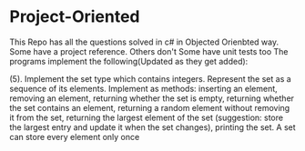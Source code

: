 # Project-Oriented

This Repo has all the questions solved in c# in Objected Orienbted way. Some have a project reference.
Others don't
Some have unit tests too
The programs implement the following(Updated as they get added):





(5). Implement the set type which contains integers. Represent the set as a sequence of its
    elements. Implement as methods: inserting an element, removing an element, returning
    whether the set is empty, returning whether the set contains an element, returning a
    random element without removing it from the set, returning the largest element of the
    set (suggestion: store the largest entry and update it when the set changes), printing the
    set. A set can store every element only once
